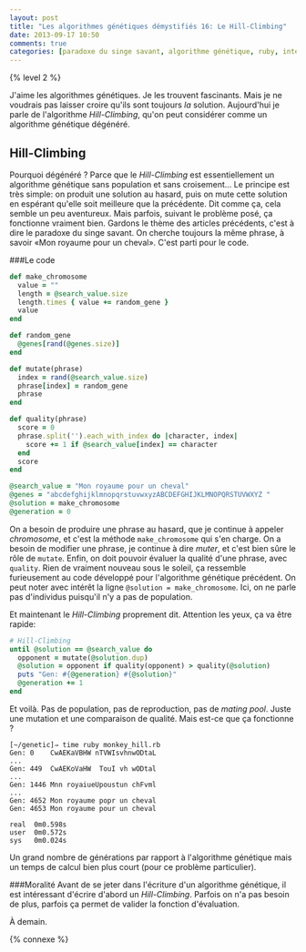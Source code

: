 ```yaml
---
layout: post
title: "Les algorithmes génétiques démystifiés 16: Le Hill-Climbing"
date: 2013-09-17 10:50
comments: true
categories: [paradoxe du singe savant, algorithme génétique, ruby, intermédiaire, hill-climbing]
---
```


{% level 2 %}

J'aime les algorithmes génétiques. Je les trouvent fascinants. Mais je ne
voudrais pas laisser croire qu'ils sont toujours *la* solution.
Aujourd'hui je parle de l'algorithme *Hill-Climbing*, qu'on peut considérer
comme un algorithme génétique dégénéré.

<!-- more -->

Hill-Climbing
-------------
Pourquoi dégénéré ? Parce que le *Hill-Climbing* est essentiellement un
algorithme génétique sans population et sans croisement… Le principe est
très simple: on produit une solution au hasard, puis on mute cette solution
en espérant qu'elle soit meilleure que la précédente. Dit comme ça, cela
semble un peu aventureux. Mais parfois, suivant le problème posé, ça
fonctionne vraiment bien. Gardons le thème des articles précédents,
c'est à dire le paradoxe du singe savant. On cherche toujours la même phrase,
à savoir «Mon royaume pour un cheval». C'est parti pour le code.


###Le code

``` ruby
def make_chromosome
  value = ""
  length = @search_value.size
  length.times { value += random_gene }
  value
end

def random_gene
  @genes[rand(@genes.size)]
end

def mutate(phrase)
  index = rand(@search_value.size)
  phrase[index] = random_gene
  phrase
end

def quality(phrase)
  score = 0
  phrase.split('').each_with_index do |character, index|
    score += 1 if @search_value[index] == character
  end
  score
end

@search_value = "Mon royaume pour un cheval"
@genes = "abcdefghijklmnopqrstuvwxyzABCDEFGHIJKLMNOPQRSTUVWXYZ "
@solution = make_chromosome
@generation = 0
```

On a besoin de produire une phrase au hasard, que je continue à appeler
*chromosome*, et c'est la méthode `make_chromosome` qui s'en charge.
On a besoin de modifier une phrase, je continue à dire *muter*, et c'est
bien sûre le rôle de `mutate`. Enfin, on doit pouvoir évaluer la qualité
d'une phrase, avec `quality`. Rien de vraiment nouveau sous le soleil, ça
ressemble furieusement au code développé pour l'algorithme génétique
précédent.
On peut noter avec intérêt la ligne `@solution = make_chromosome`. Ici, on
ne parle pas d'individus puisqu'il n'y a pas de population.

Et maintenant le *Hill-Climbing* proprement dit. Attention les yeux, ça va
être rapide:

``` ruby
# Hill-Climbing
until @solution == @search_value do
  opponent = mutate(@solution.dup)
  @solution = opponent if quality(opponent) > quality(@solution)
  puts "Gen: #{@generation} #{@solution}"
  @generation += 1
end
```

Et voilà. Pas de population, pas de reproduction, pas de *mating pool*. Juste
une mutation et une comparaison de qualité. Mais est-ce que ça fonctionne ?

    [~/genetic]⇒ time ruby monkey_hill.rb
    Gen: 0    CwAEKaVBHW nTVWIsvhnwODtaL
    ...
    Gen: 449  CwAEKoVaHW  TouI vh wODtal
    ...
    Gen: 1446 Mnn royaiueUpoustun chFvml
    ...
    Gen: 4652 Mon royaume popr un cheval
    Gen: 4653 Mon royaume pour un cheval

    real  0m0.598s
    user  0m0.572s
    sys   0m0.024s

Un grand nombre de générations par rapport à l'algorithme génétique mais
un temps de calcul bien plus court (pour ce problème particulier).

###Moralité
Avant de se jeter dans l'écriture d'un algorithme génétique, il est
intéressant d'écrire d'abord un *Hill-Climbing*. Parfois on n'a pas
besoin de plus, parfois ça permet de valider la fonction d'évaluation.

À demain.

{% connexe %}

